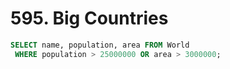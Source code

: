 # 595. Big Countries
```sql
SELECT name, population, area FROM World
 WHERE population > 25000000 OR area > 3000000;
```